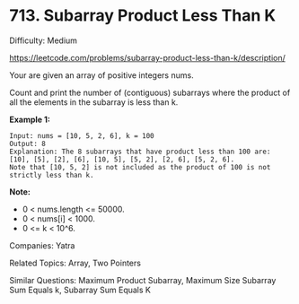 # 713. Subarray Product Less Than K

Difficulty: Medium

https://leetcode.com/problems/subarray-product-less-than-k/description/

Your are given an array of positive integers nums.

Count and print the number of (contiguous) subarrays where the product of all the elements in the subarray is less than k.

**Example 1:**
```
Input: nums = [10, 5, 2, 6], k = 100
Output: 8
Explanation: The 8 subarrays that have product less than 100 are: [10], [5], [2], [6], [10, 5], [5, 2], [2, 6], [5, 2, 6].
Note that [10, 5, 2] is not included as the product of 100 is not strictly less than k.
```

**Note:**

* 0 < nums.length <= 50000.
* 0 < nums[i] < 1000.
* 0 <= k < 10^6.

Companies: Yatra

Related Topics: Array, Two Pointers

Similar Questions: Maximum Product Subarray, Maximum Size Subarray Sum Equals k, Subarray Sum Equals K
